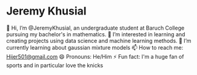 # Jeremy Khusial
👋 Hi, I’m @JeremyKhusial, an undergraduate student at Baruch College pursuing my bachelor's in mathematics.
👀 I’m interested in learning and creating projects using data science and machine learning methods.
🌱 I’m currently learning about gaussian mixture models
📫 How to reach me: Hijer501@gmail.com
😄 Pronouns: He/Him
⚡ Fun fact: I'm a huge fan of sports and in particular love the knicks
